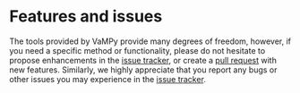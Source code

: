 # Features and issues

The tools provided by VaMPy provide many degrees of freedom, however, if you need a specific method or functionality,
please do not hesitate to propose enhancements in the [issue tracker](https://github.com/KVSlab/VaSP/issues), or create
a [pull request](https://github.com/KVSlab/VaSP/pulls) with new features. Similarly, we highly appreciate that you
report any bugs or other issues you may experience in the [issue tracker](https://github.com/KVSlab/VaSP/issues).
